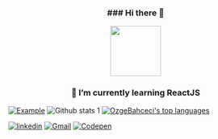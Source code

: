 
 <p align="center">
   <h3 align="center">
 ### Hi there 👋
</h3>
</p>                                                                                                 
<!--
**OzgeBahceci/OzgeBahceci** is a ✨ _special_ ✨ repository because its `README.md` (this file) appears on your GitHub profile.
Here are some ideas to get you started:
-🔭 I’m currently working on ...
- 👯 I’m looking to collaborate on ...
- 🤔 I’m looking for help with ...
- 💬 Ask me about ...
  📫 How to reach me: ...
- 😄 Pronouns: ...
- ⚡ Fun fact: ...
![Github stats 2](https://github-readme-stats.vercel.app/api?username=OzgeBahceci&show_icons=true&theme=radical)
![Profile views](https://gpvc.arturio.dev/Naereen)
-->
<p align="center">
 <img width="100wh" src="https://user-images.githubusercontent.com/44605674/230061015-1b37441b-1f71-486a-a93f-3017042db718.gif" align="center"/><br>
   <h3 align="center">
 🌱 I’m currently learning ReactJS
</h3>
</p>

[![Example](https://github-stats-alpha.vercel.app/api?username=OzgeBahceci&cc=000&tc=fff&ic=fff&bc=fff "Example")](https://github-stats-alpha.vercel.app/api?username=OzgeBahceci&cc=000&tc=fff&ic=fff&bc=000& "Example")
![Github stats 1](https://github-readme-stats.vercel.app/api?username=OzgeBahceci&show_icons=true&theme=chartreuse-dark) 
[![OzgeBahceci's top languages](https://github-readme-stats.vercel.app/api/top-langs/?username=OzgeBahceci&theme=radical)](https://github.com/anuraghazra/github-readme-stats)


[![linkedin](https://img.shields.io/badge/LinkedIn-0077B5?style=for-the-badge&logo=linkedin&logoColor=white)](https://www.linkedin.com/in/ozgebahceci/)
[![Gmail](https://img.shields.io/badge/Gmail-D14836?style=for-the-badge&logo=gmail&logoColor=white)](ozge.bahceci@hotmail.com)
[![Codepen](https://img.shields.io/badge/Codepen-000000?style=for-the-badge&logo=codepen&logoColor=white)](https://codepen.io/OzgeBahceci)



